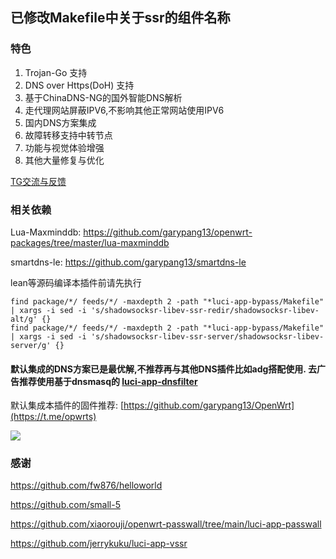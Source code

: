 已修改Makefile中关于ssr的组件名称
---
### 特色
1.  Trojan-Go 支持
1.  DNS over Https(DoH) 支持
1.  基于ChinaDNS-NG的国外智能DNS解析
1.  走代理网站屏蔽IPV6,不影响其他正常网站使用IPV6
1.  国内DNS方案集成
1.  故障转移支持中转节点
1.  功能与视觉体验增强
1.  其他大量修复与优化

[TG交流与反馈](https://t.me/opwrts)

### 相关依赖 

Lua-Maxminddb: https://github.com/garypang13/openwrt-packages/tree/master/lua-maxminddb

smartdns-le:   https://github.com/garypang13/smartdns-le

lean等源码编译本插件前请先执行

```
find package/*/ feeds/*/ -maxdepth 2 -path "*luci-app-bypass/Makefile" | xargs -i sed -i 's/shadowsocksr-libev-ssr-redir/shadowsocksr-libev-alt/g' {}
find package/*/ feeds/*/ -maxdepth 2 -path "*luci-app-bypass/Makefile" | xargs -i sed -i 's/shadowsocksr-libev-ssr-server/shadowsocksr-libev-server/g' {}
```

#### 默认集成的DNS方案已是最优解,不推荐再与其他DNS插件比如adg搭配使用. 去广告推荐使用基于dnsmasq的 [luci-app-dnsfilter](https://github.com/garypang13/luci-app-dnsfilter)

默认集成本插件的固件推荐: [https://github.com/garypang13/OpenWrt](https://t.me/opwrts)

![](https://raw.githubusercontent.com/garypang13/luci-app-bypass/main/screenshot.png)

### 感谢
https://github.com/fw876/helloworld

https://github.com/small-5

https://github.com/xiaorouji/openwrt-passwall/tree/main/luci-app-passwall

https://github.com/jerrykuku/luci-app-vssr
